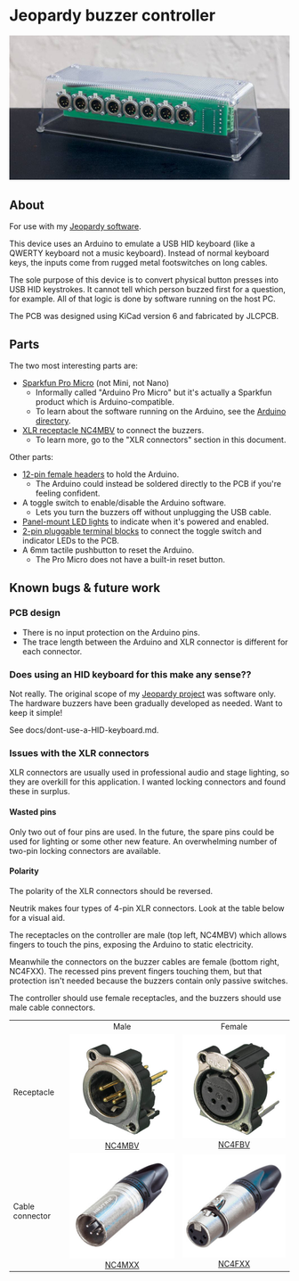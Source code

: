 # Jeopardy buzzer controller

![photo of enclosure](docs/img/enclosure/enclosure-angle.jpeg)

## About

For use with my [Jeopardy software](https://github.com/pfroud/jeopardy).

This device uses an Arduino to emulate a USB HID keyboard (like a QWERTY keyboard not a music keyboard). Instead of normal keyboard keys, the inputs come from rugged metal footswitches on long cables.

The sole purpose of this device is to convert physical button presses into USB HID keystrokes. It cannot tell which person buzzed first for a question, for example. All of that logic is done by software running on the host PC.

The PCB was designed using KiCad version 6 and fabricated by JLCPCB.

## Parts

The two most interesting parts are:
* [Sparkfun Pro Micro](https://www.sparkfun.com/products/12640) (not Mini, not Nano)
    * Informally called "Arduino Pro Micro" but it's actually a Sparkfun product which is Arduino-compatible.
    * To learn about the software running on the Arduino, see the [Arduino directory](Arduino).
* [XLR receptacle NC4MBV](https://www.neutrik.com/en/product/nc4mbv-1) to connect the buzzers.
    * To learn more, go to the "XLR connectors" section in this document.

Other parts:
* [12-pin female headers](https://www.aliexpress.us/item/2255801012106911.html) to hold the Arduino.
    * The Arduino could instead be soldered directly to the PCB if you're feeling confident.
* A toggle switch to enable/disable the Arduino software.
    * Lets you turn the buzzers off without unplugging the USB cable.
* [Panel-mount LED lights](https://www.aliexpress.com/item/3256803816108154.html) to indicate when it's powered and enabled.
* [2-pin pluggable terminal blocks](https://www.aliexpress.us/item/2251832631116561.html) to connect the toggle switch and indicator LEDs to the PCB.
* A 6mm tactile pushbutton to reset the Arduino.
   * The Pro Micro does not have a built-in reset button.


## Known bugs & future work

### PCB design

* There is no input protection on the Arduino pins.
* The trace length between the Arduino and XLR connector is different for each connector.

### Does using an HID keyboard for this make any sense??

Not really. The original scope of my [Jeopardy project](https://github.com/pfroud/jeopardy) was software only. The hardware buzzers have been gradually developed as needed. Want to keep it simple!

See docs/dont-use-a-HID-keyboard.md.

### Issues with the XLR connectors

XLR connectors are usually used in professional audio and stage lighting, so they are overkill for this application. I wanted locking connectors and found these in surplus.

#### Wasted pins

Only two out of four pins are used. In the future, the spare pins could be used for lighting or some other new feature. An overwhelming number of two-pin locking connectors are available.

#### Polarity

The polarity of the XLR connectors should be reversed.

Neutrik makes four types of 4-pin XLR connectors. Look at the table below for a visual aid.

The receptacles on the controller are male (top left, NC4MBV) which allows fingers to touch the pins, exposing the Arduino to static electricity.

Meanwhile the connectors on the buzzer cables are female (bottom right, NC4FXX). The recessed pins prevent fingers touching them, but that protection isn't needed because the buzzers contain only passive switches.

The controller should use female receptacles, and the buzzers should use male cable connectors.

<table>
<tr>
    <td></td>
    <td align="center">Male</td>
    <td align="center">Female</td>
</tr>
<tr>
    <td>Receptacle</td>
    <td align="center">
        <a href="https://www.neutrik.us/en-us/product/nc4mbv-1">
            <img src="docs/img/XLR-connectors/Neutrik-NC4MBV-XLR-receptacle.jpg" alt="Neutrik NC4MBV XLR receptacle">
            <br>
            NC4MBV
        </a>
    </td>
    <td align="center">
        <a href="https://www.neutrik.us/en-us/product/nc4fbv">
            <img src="docs/img/XLR-connectors/Neutrik-NC4FBV-XLR-receptacle.jpg" alt="Neutrik NC4FBV XLR receptacle">
            <br>
            NC4FBV
        </a>
    </td>
</tr>
<tr>
    <td>Cable connector</td>
    <td align="center">
        <a href="https://www.neutrik.us/en-us/product/nc4mxx">
            <img src="docs/img/XLR-connectors/Neutrik-NC4MXX-XLR-cable-connector.jpg" alt="Neutrik NC4MXX XLR cable connector">
            <br>
            NC4MXX
        </a>
    </td>
    <td align="center">
        <a href="https://www.neutrik.us/en-us/product/nc4fxx">
            <img src="docs/img/XLR-connectors/Neutrik-NC4FXX-XLR-cable-connector.jpg" alt="Neutrik NC4FXX XLR cable connector">
            <br>
            NC4FXX
        </a>
    </td>
</tr>
</table>